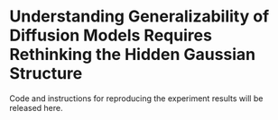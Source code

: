 # Understanding Generalizability of Diffusion Models Requires Rethinking the Hidden Gaussian Structure
Code and instructions for reproducing the experiment results will be released here.
